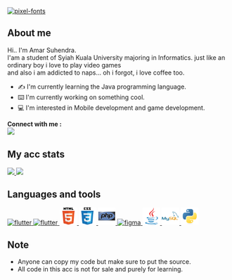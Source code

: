 <div>
  <a href="https://fontmeme.com/pixel-fonts/">
    <img src="https://fontmeme.com/permalink/211022/4cfc421d562aabb672d3bf9269ce591a.png" alt="pixel-fonts" border="0">
  </a>
</div>

<div>
  <h2>About me</h2>
  <p>
    Hi.. I'm Amar Suhendra.
    <br>I'am a student of Syiah Kuala University majoring in Informatics. just like an ordinary boy i love to play video games<br> 
    and also i am addicted to naps... oh i forgot, i love coffee too.
  </p>
  <ul>
    <li>✍️ I'm currently learning the Java programming language.</li>
    <li>⌨️ I'm currently working on something cool.</li>
    <li>💻 I'm interested in Mobile development and game development.</li>
  </ul>
  <b>Connect with me : </b>
  <br>
  <a href="https://www.instagram.com/suhendra.amar/" target="_blank">
    <img src="https://img.icons8.com/color/48/000000/instagram-new--v2.png"/>
  </a>
</div>
<div>
  <h2><b>My acc stats </b></h2>
  <a href="https://github.com/anuraghazra/github-readme-stats">
    <img
      src="https://github-readme-stats.vercel.app/api/top-langs/?username=Amar-Suhendra&theme=github_dark&show_icons=true&border_radius=10&layout=compact"
    />
  </a>

  <a href="https://github.com/anuraghazra/github-readme-stats">
    <img
      src="https://github-readme-stats.vercel.app/api?username=Amar-Suhendra&theme=github_dark&show_icons=true&border_radius=10&hide=issues"
    />
  </a>
</div>

<div>
  <h2>Languages and tools</h2>
  <p>
   <a href="#">
     <img src="https://iconape.com/wp-content/files/yb/61798/svg/flutter-logo.svg" alt="flutter" width="30" height="30"/>
   </a> 
   <a href="#" >
     <img src="https://img.icons8.com/fluency/48/000000/android-studio--v2.png" alt="flutter" width="40" height="40"/>
   </a> 
   <a href="#">
     <img src="https://raw.githubusercontent.com/devicons/devicon/master/icons/html5/html5-original-wordmark.svg" alt="html5" width="40" height="40"/>
   </a> 
   <a href="https://www.w3schools.com/css/" target="_blank">
     <img src="https://raw.githubusercontent.com/devicons/devicon/master/icons/css3/css3-original-wordmark.svg" alt="css3" width="40" height="40"/>
   </a>
   <a href="https://www.php.net" target="_blank">
     <img src="https://raw.githubusercontent.com/devicons/devicon/master/icons/php/php-original.svg" alt="php" width="40" height="40"/>
   </a>
   <a href="https://www.figma.com/" target="_blank">
     <img src="https://www.vectorlogo.zone/logos/figma/figma-icon.svg" alt="figma" width="30" height="30"/>
   </a>
   <a href="https://www.java.com" target="_blank">
     <img src="https://raw.githubusercontent.com/devicons/devicon/master/icons/java/java-original.svg" alt="java" width="40" height="40"/>
   </a>
   <a href="https://www.mysql.com/" target="_blank">
     <img src="https://raw.githubusercontent.com/devicons/devicon/master/icons/mysql/mysql-original-wordmark.svg" alt="mysql" width="40" height="40"/>
   </a> 
   <a href="https://www.python.org" target="_blank">
     <img src="https://raw.githubusercontent.com/devicons/devicon/master/icons/python/python-original.svg" alt="python" width="40" height="40"/>
   </a>
  </p>
</div>

<div>
  <h2>Note</h2>
  <ul>
    <li>Anyone can copy my code but make sure to put the source.</li>
    <li>All code in this acc is not for sale and purely for learning.</li>
  </ul>
</div>
